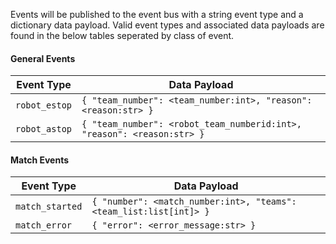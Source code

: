 Events will be published to the event bus with a string event type and a dictionary data payload.
Valid event types and associated data payloads are found in the below tables seperated by class of event.

#### General Events
| Event Type      | Data Payload                                      |
|------------------|---------------------------------------------------|
| `robot_estop`       | `{ "team_number": <team_number:int>, "reason": <reason:str> }` |
| `robot_astop`      | `{ "team_number": <robot_team_numberid:int>, "reason": <reason:str> }` |

#### Match Events
| Event Type      | Data Payload                                      |
|------------------|---------------------------------------------------|
| `match_started`     | `{ "number": <match_number:int>, "teams": <team_list:list[int]> }` |
| `match_error`       | `{ "error": <error_message:str> }`                       |

